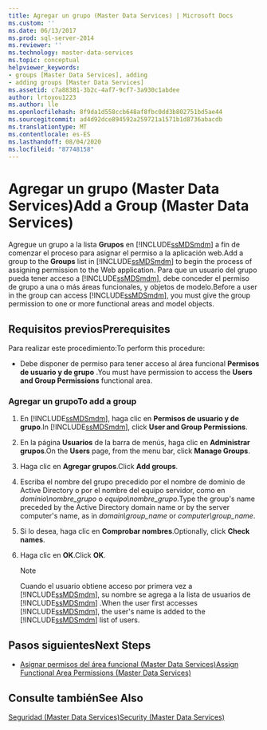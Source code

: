 ```yaml
---
title: Agregar un grupo (Master Data Services) | Microsoft Docs
ms.custom: ''
ms.date: 06/13/2017
ms.prod: sql-server-2014
ms.reviewer: ''
ms.technology: master-data-services
ms.topic: conceptual
helpviewer_keywords:
- groups [Master Data Services], adding
- adding groups [Master Data Services]
ms.assetid: c7a88381-3b2c-4af7-9cf7-3a930c1abdee
author: lrtoyou1223
ms.author: lle
ms.openlocfilehash: 8f9da1d558ccb648af8fbc0dd3b802751bd5ae44
ms.sourcegitcommit: ad4d92dce894592a259721a1571b1d8736abacdb
ms.translationtype: MT
ms.contentlocale: es-ES
ms.lasthandoff: 08/04/2020
ms.locfileid: "87748158"
---
```

# <a name="add-a-group-master-data-services"></a><span data-ttu-id="470da-102">Agregar un grupo (Master Data Services)</span><span class="sxs-lookup"><span data-stu-id="470da-102">Add a Group (Master Data Services)</span></span>
  <span data-ttu-id="470da-103">Agregue un grupo a la lista **Grupos** en [!INCLUDE[ssMDSmdm](../includes/ssmdsmdm-md.md)] a fin de comenzar el proceso para asignar el permiso a la aplicación web.</span><span class="sxs-lookup"><span data-stu-id="470da-103">Add a group to the **Groups** list in [!INCLUDE[ssMDSmdm](../includes/ssmdsmdm-md.md)] to begin the process of assigning permission to the Web application.</span></span> <span data-ttu-id="470da-104">Para que un usuario del grupo pueda tener acceso a [!INCLUDE[ssMDSmdm](../includes/ssmdsmdm-md.md)], debe conceder el permiso de grupo a una o más áreas funcionales, y objetos de modelo.</span><span class="sxs-lookup"><span data-stu-id="470da-104">Before a user in the group can access [!INCLUDE[ssMDSmdm](../includes/ssmdsmdm-md.md)], you must give the group permission to one or more functional areas and model objects.</span></span>  
  
## <a name="prerequisites"></a><span data-ttu-id="470da-105">Requisitos previos</span><span class="sxs-lookup"><span data-stu-id="470da-105">Prerequisites</span></span>  
 <span data-ttu-id="470da-106">Para realizar este procedimiento:</span><span class="sxs-lookup"><span data-stu-id="470da-106">To perform this procedure:</span></span>  
  
-   <span data-ttu-id="470da-107">Debe disponer de permiso para tener acceso al área funcional **Permisos de usuario y de grupo** .</span><span class="sxs-lookup"><span data-stu-id="470da-107">You must have permission to access the **Users and Group Permissions** functional area.</span></span>  
  
### <a name="to-add-a-group"></a><span data-ttu-id="470da-108">Agregar un grupo</span><span class="sxs-lookup"><span data-stu-id="470da-108">To add a group</span></span>  
  
1.  <span data-ttu-id="470da-109">En [!INCLUDE[ssMDSmdm](../includes/ssmdsmdm-md.md)], haga clic en **Permisos de usuario y de grupo**.</span><span class="sxs-lookup"><span data-stu-id="470da-109">In [!INCLUDE[ssMDSmdm](../includes/ssmdsmdm-md.md)], click **User and Group Permissions**.</span></span>  
  
2.  <span data-ttu-id="470da-110">En la página **Usuarios** de la barra de menús, haga clic en **Administrar grupos**.</span><span class="sxs-lookup"><span data-stu-id="470da-110">On the **Users** page, from the menu bar, click **Manage Groups**.</span></span>  
  
3.  <span data-ttu-id="470da-111">Haga clic en **Agregar grupos**.</span><span class="sxs-lookup"><span data-stu-id="470da-111">Click **Add groups**.</span></span>  
  
4.  <span data-ttu-id="470da-112">Escriba el nombre del grupo precedido por el nombre de dominio de Active Directory o por el nombre del equipo servidor, como en *dominio\nombre_grupo* o *equipo\nombre_grupo*.</span><span class="sxs-lookup"><span data-stu-id="470da-112">Type the group's name preceded by the Active Directory domain name or by the server computer's name, as in *domain\group_name* or *computer\group_name*.</span></span>  
  
5.  <span data-ttu-id="470da-113">Si lo desea, haga clic en **Comprobar nombres**.</span><span class="sxs-lookup"><span data-stu-id="470da-113">Optionally, click **Check names**.</span></span>  
  
6.  <span data-ttu-id="470da-114">Haga clic en **OK**.</span><span class="sxs-lookup"><span data-stu-id="470da-114">Click **OK**.</span></span>  
  
    > [!NOTE]  
    >  <span data-ttu-id="470da-115">Cuando el usuario obtiene acceso por primera vez a [!INCLUDE[ssMDSmdm](../includes/ssmdsmdm-md.md)], su nombre se agrega a la lista de usuarios de [!INCLUDE[ssMDSmdm](../includes/ssmdsmdm-md.md)] .</span><span class="sxs-lookup"><span data-stu-id="470da-115">When the user first accesses [!INCLUDE[ssMDSmdm](../includes/ssmdsmdm-md.md)], the user's name is added to the [!INCLUDE[ssMDSmdm](../includes/ssmdsmdm-md.md)] list of users.</span></span>  
  
## <a name="next-steps"></a><span data-ttu-id="470da-116">Pasos siguientes</span><span class="sxs-lookup"><span data-stu-id="470da-116">Next Steps</span></span>  
  
-   [<span data-ttu-id="470da-117">Asignar permisos del área funcional &#40;Master Data Services&#41;</span><span class="sxs-lookup"><span data-stu-id="470da-117">Assign Functional Area Permissions &#40;Master Data Services&#41;</span></span>](assign-functional-area-permissions-master-data-services.md)  
  
## <a name="see-also"></a><span data-ttu-id="470da-118">Consulte también</span><span class="sxs-lookup"><span data-stu-id="470da-118">See Also</span></span>  
 [<span data-ttu-id="470da-119">Seguridad &#40;Master Data Services&#41;</span><span class="sxs-lookup"><span data-stu-id="470da-119">Security &#40;Master Data Services&#41;</span></span>](../../2014/master-data-services/security-master-data-services.md)  
  
  
